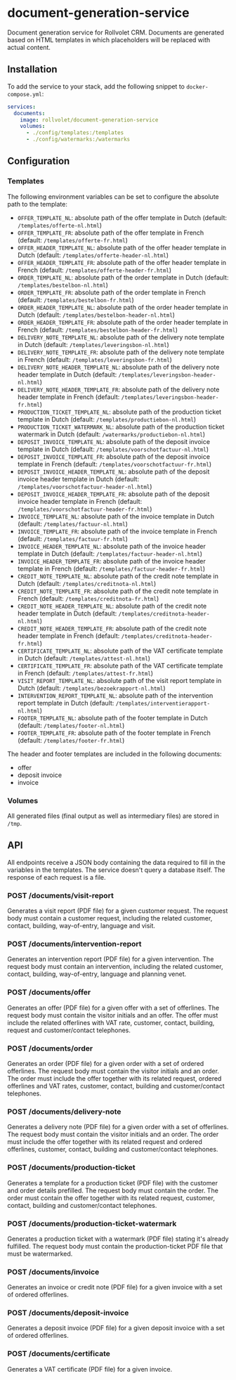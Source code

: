 # document-generation-service
Document generation service for Rollvolet CRM. Documents are generated based on HTML templates in which placeholders will be replaced with actual content.

## Installation
To add the service to your stack, add the following snippet to `docker-compose.yml`:
```yaml
services:
  documents:
    image: rollvolet/document-generation-service
    volumes:
      - ./config/templates:/templates
      - ./config/watermarks:/watermarks
```

## Configuration
### Templates
The following environment variables can be set to configure the absolute path to the template:
* `OFFER_TEMPLATE_NL`: absolute path of the offer template in Dutch (default: `/templates/offerte-nl.html`)
* `OFFER_TEMPLATE_FR`: absolute path of the offer template in French (default: `/templates/offerte-fr.html`)
* `OFFER_HEADER_TEMPLATE_NL`: absolute path of the offer header template in Dutch (default: `/templates/offerte-header-nl.html`)
* `OFFER_HEADER_TEMPLATE_FR`: absolute path of the offer header template in French (default: `/templates/offerte-header-fr.html`)
* `ORDER_TEMPLATE_NL`: absolute path of the order template in Dutch (default: `/templates/bestelbon-nl.html`)
* `ORDER_TEMPLATE_FR`: absolute path of the order template in French (default: `/templates/bestelbon-fr.html`)
* `ORDER_HEADER_TEMPLATE_NL`: absolute path of the order header template in Dutch (default: `/templates/bestelbon-header-nl.html`)
* `ORDER_HEADER_TEMPLATE_FR`: absolute path of the order header template in French (default: `/templates/bestelbon-header-fr.html`)
* `DELIVERY_NOTE_TEMPLATE_NL`: absolute path of the delivery note template in Dutch (default: `/templates/leveringsbon-nl.html`)
* `DELIVERY_NOTE_TEMPLATE_FR`: absolute path of the delivery note template in French (default: `/templates/leveringsbon-fr.html`)
* `DELIVERY_NOTE_HEADER_TEMPLATE_NL`: absolute path of the delivery note header template in Dutch (default: `/templates/leveringsbon-header-nl.html`)
* `DELIVERY_NOTE_HEADER_TEMPLATE_FR`: absolute path of the delivery note header template in French (default: `/templates/leveringsbon-header-fr.html`)
* `PRODUCTION_TICKET_TEMPLATE_NL`: absolute path of the production ticket template in Dutch (default: `/templates/productiebon-nl.html`)
* `PRODUCTION_TICKET_WATERMARK_NL`: absolute path of the production ticket watermark in Dutch (default: `/watermarks/productiebon-nl.html`)
* `DEPOSIT_INVOICE_TEMPLATE_NL`: absolute path of the deposit invoice template in Dutch (default: `/templates/voorschotfactuur-nl.html`)
* `DEPOSIT_INVOICE_TEMPLATE_FR`: absolute path of the deposit invoice template in French (default: `/templates/voorschotfactuur-fr.html`)
* `DEPOSIT_INVOICE_HEADER_TEMPLATE_NL`: absolute path of the deposit invoice header template in Dutch (default: `/templates/voorschotfactuur-header-nl.html`)
* `DEPOSIT_INVOICE_HEADER_TEMPLATE_FR`: absolute path of the deposit invoice header template in French (default: `/templates/voorschotfactuur-header-fr.html`)
* `INVOICE_TEMPLATE_NL`: absolute path of the invoice template in Dutch (default: `/templates/factuur-nl.html`)
* `INVOICE_TEMPLATE_FR`: absolute path of the invoice template in French (default: `/templates/factuur-fr.html`)
* `INVOICE_HEADER_TEMPLATE_NL`: absolute path of the invoice header template in Dutch (default: `/templates/factuur-header-nl.html`)
* `INVOICE_HEADER_TEMPLATE_FR`: absolute path of the invoice header template in French (default: `/templates/factuur-header-fr.html`)
* `CREDIT_NOTE_TEMPLATE_NL`: absolute path of the credit note template in Dutch (default: `/templates/creditnota-nl.html`)
* `CREDIT_NOTE_TEMPLATE_FR`: absolute path of the credit note template in French (default: `/templates/creditnota-fr.html`)
* `CREDIT_NOTE_HEADER_TEMPLATE_NL`: absolute path of the credit note header template in Dutch (default: `/templates/creditnota-header-nl.html`)
* `CREDIT_NOTE_HEADER_TEMPLATE_FR`: absolute path of the credit note header template in French (default: `/templates/creditnota-header-fr.html`)
* `CERTIFICATE_TEMPLATE_NL`: absolute path of the VAT certificate template in Dutch (default: `/templates/attest-nl.html`)
* `CERTIFICATE_TEMPLATE_FR`: absolute path of the VAT certificate template in French (default: `/templates/attest-fr.html`)
* `VISIT_REPORT_TEMPLATE_NL`: absolute path of the visit report template in Dutch (default: `/templates/bezoekrapport-nl.html`)
* `INTERVENTION_REPORT_TEMPLATE_NL`: absolute path of the intervention report template in Dutch (default: `/templates/interventierapport-nl.html`)
* `FOOTER_TEMPLATE_NL`: absolute path of the footer template in Dutch (default: `/templates/footer-nl.html`)
* `FOOTER_TEMPLATE_FR`: absolute path of the footer template in French (default: `/templates/footer-fr.html`)

The header and footer templates are included in the following documents:
* offer
* deposit invoice
* invoice

### Volumes
All generated files (final output as well as intermediary files) are stored in `/tmp`.

## API
All endpoints receive a JSON body containing the data required to fill in the variables in the templates. The service doesn't query a database itself. The response of each request is a file.

### POST /documents/visit-report
Generates a visit report (PDF file) for a given customer request. The request body must contain a customer request, including the related customer, contact, building, way-of-entry, language and visit.

### POST /documents/intervention-report
Generates an intervention report (PDF file) for a given intervention. The request body must contain an intervention, including the related customer, contact, building, way-of-entry, language and planning venet.

### POST /documents/offer
Generates an offer (PDF file) for a given offer with a set of offerlines. The request body must contain the visitor initials and an offer. The offer must include the related offerlines with VAT rate, customer, contact, building, request and customer/contact telephones.

### POST /documents/order
Generates an order (PDF file) for a given order with a set of ordered offerlines. The request body must contain the visitor initials and an order. The order must include the offer together with its related request, ordered offerlines and VAT rates, customer, contact, building and customer/contact telephones.

### POST /documents/delivery-note
Generates a delivery note (PDF file) for a given order with a set of offerlines. The request body must contain the visitor initials and an order. The order must include the offer together with its related request and ordered offerlines, customer, contact, building and customer/contact telephones.

### POST /documents/production-ticket
Generates a template for a production ticket (PDF file) with the customer and order details prefilled. The request body must contain the order. The order must contain the offer together with its related request, customer, contact, building and customer/contact telephones.

### POST /documents/production-ticket-watermark
Generates a production ticket with a watermark (PDF file) stating it's already fulfilled. The request body must contain the production-ticket PDF file that must be watermarked.

### POST /documents/invoice
Generates an invoice or credit note (PDF file) for a given invoice with a set of ordered offerlines.

### POST /documents/deposit-invoice
Generates a deposit invoice (PDF file) for a given deposit invoice with a set of ordered offerlines.

### POST /documents/certificate
Generates a VAT certificate (PDF file) for a given invoice.

